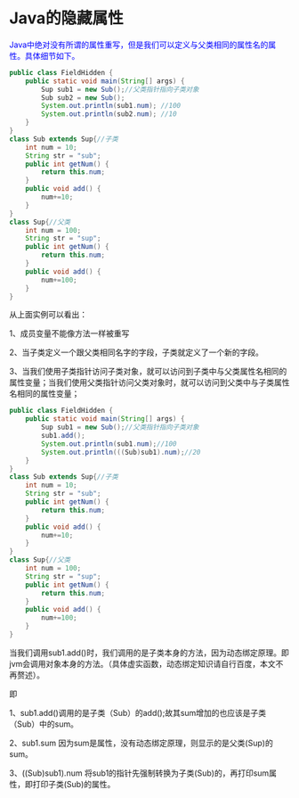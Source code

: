 # Java的隐藏属性

<font color="blue">Java中绝对没有所谓的属性重写，但是我们可以定义与父类相同的属性名的属性。具体细节如下。</font>

```java
public class FieldHidden {
	public static void main(String[] args) {
		Sup sub1 = new Sub();//父类指针指向子类对象
		Sub sub2 = new Sub();
		System.out.println(sub1.num); //100
		System.out.println(sub2.num); //10
	}
}
class Sub extends Sup{//子类
	int num = 10;
	String str = "sub";
	public int getNum() {
		return this.num;
	}
	public void add() {
		num+=10;
	}
}
class Sup{//父类
	int num = 100;
	String str = "sup";
	public int getNum() {
		return this.num;
	}
	public void add() {
		num+=100;
	}
}

```

 从上面实例可以看出：

1、成员变量不能像方法一样被重写

2、当子类定义一个跟父类相同名字的字段，子类就定义了一个新的字段。

3、当我们使用子类指针访问子类对象，就可以访问到子类中与父类属性名相同的属性变量；当我们使用父类指针访问父类对象时，就可以访问到父类中与子类属性名相同的属性变量；

```java
public class FieldHidden {
	public static void main(String[] args) {
		Sup sub1 = new Sub();//父类指针指向子类对象
		sub1.add();
		System.out.println(sub1.num);//100
		System.out.println(((Sub)sub1).num);//20
	}
}
class Sub extends Sup{//子类
	int num = 10;
	String str = "sub";
	public int getNum() {
		return this.num;
	}
	public void add() {
		num+=10;
	}
}
class Sup{//父类
	int num = 100;
	String str = "sup";
	public int getNum() {
		return this.num;
	}
	public void add() {
		num+=100;
	}
}

```

当我们调用sub1.add()时，我们调用的是子类本身的方法，因为动态绑定原理。即jvm会调用对象本身的方法。（具体虚实函数，动态绑定知识请自行百度，本文不再赘述）。

即

1、sub1.add()调用的是子类（Sub）的add();故其sum增加的也应该是子类（Sub）中的sum。

2、sub1.sum 因为sum是属性，没有动态绑定原理，则显示的是父类(Sup)的sum。

3、((Sub)sub1).num 将sub1的指针先强制转换为子类(Sub)的，再打印sum属性，即打印子类(Sub)的属性。